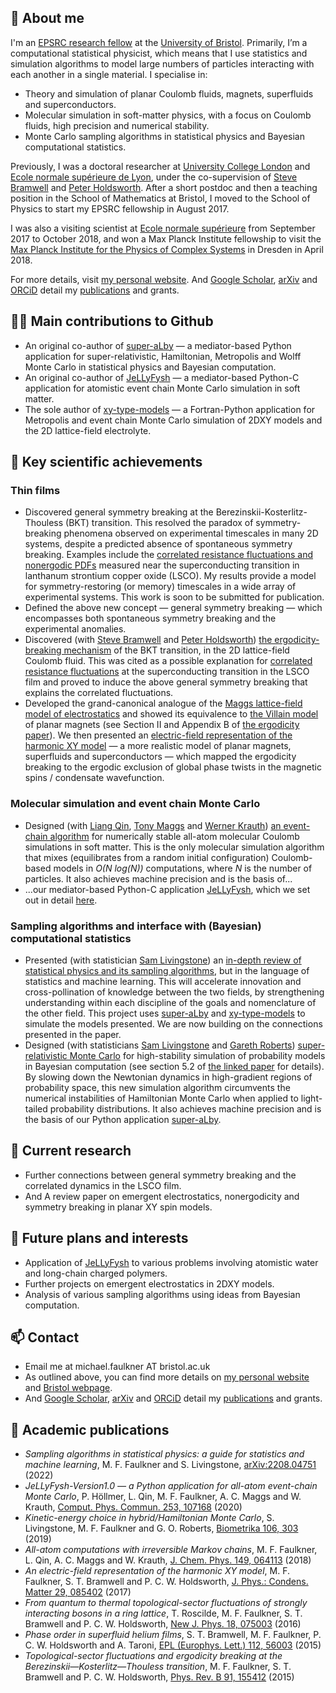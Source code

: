 ## 👋 About me

I'm an [EPSRC research fellow](https://epsrc.ukri.org/about/people/michaelfaulkner/) at the [University of Bristol](https://research-information.bristol.ac.uk/en/persons/michael-faulkner(76c7604a-6db1-4d4f-948e-db5a1f7afc2b).html).  Primarily, I’m a computational statistical physicist, which means that I use statistics and simulation algorithms to model large numbers of particles interacting with each another in a single material.  I specialise in:
- Theory and simulation of planar Coulomb fluids, magnets, superfluids and superconductors.
- Molecular simulation in soft-matter physics, with a focus on Coulomb fluids, high precision and numerical stability.
- Monte Carlo sampling algorithms in statistical physics and Bayesian computational statistics.

Previously, I was a doctoral researcher at [University College London](https://www.ucl.ac.uk/condensed-matter-material-physics/) and [Ecole normale supérieure de Lyon](http://www.ens-lyon.fr/PHYSIQUE/teams/physique-theorique/research-topics/statistical-physics), under the co-supervision of [Steve Bramwell](https://www.ucl.ac.uk/physics-astronomy/people/professor-steven-bramwell) and [Peter Holdsworth](http://www.ens-lyon.fr/en/research/honors-and-awards/peter-holdsworth-physicist-laboratoire-de-physique).  After a short postdoc and then a teaching position in the School of Mathematics at Bristol, I moved to the School of Physics to start my EPSRC fellowship in August 2017.

I was also a visiting scientist at [Ecole normale supérieure](http://www.phys.ens.fr/?lang=fr) from September 2017 to October 2018, and won a Max Planck Institute fellowship to visit the [Max Planck Institute for the Physics of Complex Systems](https://www.pks.mpg.de) in Dresden in April 2018.

For more details, visit [my personal website](https://michaelfaulkner.github.io).  And [Google Scholar](https://scholar.google.com/citations?user=wDxigWUAAAAJ&hl=fr&oi=sra), [arXiv](https://arxiv.org/search/?searchtype=author&query=Faulkner%2C+M+F) and [ORCiD](https://orcid.org/0000-0002-9116-2878) detail my [publications](https://github.com/michaelfaulkner#--academic-publications) and grants.

## 👨‍🔧  Main contributions to Github 
- An original co-author of [super-aLby](https://github.com/michaelfaulkner/super-aLby) — a mediator-based Python application for super-relativistic, Hamiltonian, Metropolis and Wolff Monte Carlo in statistical physics and Bayesian computation.
- An original co-author of [JeLLyFysh](https://github.com/jellyfysh/JeLLyFysh) — a mediator-based Python-C application for atomistic event chain Monte Carlo simulation in soft matter.
- The sole author of [xy-type-models](https://github.com/michaelfaulkner/xy-type-models) — a Fortran-Python application for Metropolis and event chain Monte Carlo simulation of 2DXY models and the 2D lattice-field electrolyte.

## 🔑 Key scientific achievements
### Thin films
- Discovered general symmetry breaking at the Berezinskii-Kosterlitz-Thouless (BKT) transition.  This resolved the paradox of symmetry-breaking phenomena observed on experimental timescales in many 2D systems, despite a predicted absence of spontaneous symmetry breaking.  Examples include the [correlated resistance fluctuations and nonergodic PDFs](https://journals.aps.org/prb/abstract/10.1103/PhysRevB.94.134503) measured near the superconducting transition in lanthanum strontium copper oxide (LSCO).  My results provide a model for symmetry-restoring (or memory) timescales in a wide array of experimental systems.  This work is soon to be submitted for publication.
- Defined the above new concept — general symmetry breaking — which encompasses both spontaneous symmetry breaking and the experimental anomalies.
- Discovered (with [Steve Bramwell](https://www.ucl.ac.uk/physics-astronomy/people/professor-steven-bramwell) and [Peter Holdsworth](http://www.ens-lyon.fr/en/research/honors-and-awards/peter-holdsworth-physicist-laboratoire-de-physique)) [the ergodicity-breaking mechanism](https://journals.aps.org/prb/abstract/10.1103/PhysRevB.91.155412) of the BKT transition, in the 2D lattice-field Coulomb fluid.  This was cited as a possible explanation for [correlated resistance fluctuations](https://journals.aps.org/prb/abstract/10.1103/PhysRevB.94.134503) at the superconducting transition in the LSCO film and proved to induce the above general symmetry breaking that explains the correlated fluctuations.
- Developed the grand-canonical analogue of the [Maggs lattice-field model of electrostatics](https://doi.org/10.1103/PhysRevLett.88.196402) and showed its equivalence to [the Villain model](https://doi.org/10.1051/jphys:01975003606058100) of planar magnets (see Section II and Appendix B of [the ergodicity paper](https://journals.aps.org/prb/abstract/10.1103/PhysRevB.91.155412)).  We then presented an [electric-field representation of the harmonic XY model](https://doi.org/10.1088/1361-648X/aa523f) — a more realistic model of planar magnets, superfluids and superconductors — which mapped the ergodicity breaking to the ergodic exclusion of global phase twists in the magnetic spins / condensate wavefunction.
### Molecular simulation and event chain Monte Carlo
- Designed (with [Liang Qin](https://scholar.google.com/citations?user=rGW6nKUAAAAJ), [Tony Maggs](https://turner.pct.espci.fr/~amaggs/index2.html) and [Werner Krauth](http://www.lps.ens.fr/~krauth/index.php/Main_Page)) [an event-chain algorithm](https://doi.org/10.1063/1.5036638) for numerically stable all-atom molecular Coulomb simulations in soft matter.  This is the only molecular simulation algorithm that mixes (equilibrates from a random initial configuration) Coulomb-based models in *O(N log(N))* computations, where *N* is the number of particles.  It also achieves machine precision and is the basis of...
- ...our mediator-based Python-C application [JeLLyFysh](https://github.com/jellyfysh/JeLLyFysh), which we set out in detail [here](https://doi.org/10.1016/j.cpc.2020.107168).
### Sampling algorithms and interface with (Bayesian) computational statistics
- Presented (with statistician [Sam Livingstone](https://www.ucl.ac.uk/statistics/department-information/staff/dr-samuel-livingstone)) an [in-depth review of statistical physics and its sampling algorithms](https://arxiv.org/abs/2208.04751), but in the language of statistics and machine learning.  This will accelerate innovation and cross-pollination of knowledge between the two fields, by strengthening understanding within each discipline of the goals and nomenclature of the other field.  This project uses [super-aLby](https://github.com/michaelfaulkner/super-aLby) and [xy-type-models](https://github.com/michaelfaulkner/xy-type-models) to simulate the models presented.  We are now building on the connections presented in the paper.
- Designed (with statisticians [Sam Livingstone](https://www.ucl.ac.uk/statistics/department-information/staff/dr-samuel-livingstone) and [Gareth Roberts](https://warwick.ac.uk/fac/sci/statistics/staff/academic-research/roberts/)) [super-relativistic Monte Carlo](https://doi.org/10.1093/biomet/asz013) for high-stability simulation of probability models in Bayesian computation (see section 5.2 of [the linked paper](https://doi.org/10.1093/biomet/asz013) for details).  By slowing down the Newtonian dynamics in high-gradient regions of probability space, this new simulation algorithm circumvents the numerical instabilities of Hamiltonian Monte Carlo when applied to light-tailed probability distributions.  It also achieves machine precision and is the basis of our Python application [super-aLby](https://github.com/michaelfaulkner/super-aLby).

## 🔭  Current research
- Further connections between general symmetry breaking and the correlated dynamics in the LSCO film.
- And A review paper on emergent electrostatics, nonergodicity and symmetry breaking in planar XY spin models.

## 🌱  Future plans and interests
- Application of [JeLLyFysh](https://github.com/jellyfysh/JeLLyFysh) to various problems involving atomistic water and long-chain charged polymers.
- Further projects on emergent electrostatics in 2DXY models.
- Analysis of various sampling algorithms using ideas from Bayesian computation.

## 📫  Contact
- Email me at michael.faulkner AT bristol.ac.uk
- As outlined above, you can find more details on [my personal website](https://michaelfaulkner.github.io) and [Bristol webpage](https://research-information.bris.ac.uk/en/persons/michael-faulkner).
- And [Google Scholar](https://scholar.google.com/citations?user=wDxigWUAAAAJ&hl=fr&oi=sra), [arXiv](https://arxiv.org/search/?searchtype=author&query=Faulkner%2C+M+F) and [ORCiD](https://orcid.org/0000-0002-9116-2878) detail my [publications](https://github.com/michaelfaulkner#--academic-publications) and grants.

## 📜  Academic publications
- *Sampling algorithms in statistical physics: a guide for statistics and machine learning*, M. F. Faulkner and S. Livingstone, [arXiv:2208.04751](https://arxiv.org/abs/2208.04751) (2022)
- *JeLLyFysh-Version1.0 — a Python application for all-atom event-chain Monte Carlo*, P. Höllmer, L. Qin, M. F. Faulkner, A. C. Maggs and W. Krauth, [Comput. Phys. Commun. 253, 107168](https://doi.org/10.1016/j.cpc.2020.107168) (2020)
- *Kinetic-energy choice in hybrid/Hamiltonian Monte Carlo*, S. Livingstone, M. F. Faulkner and G. O. Roberts, [Biometrika 106, 303](https://doi.org/10.1093/biomet/asz013) (2019)
- *All-atom computations with irreversible Markov chains*, M. F. Faulkner, L. Qin, A. C. Maggs and W. Krauth, [J. Chem. Phys. 149, 064113](https://doi.org/10.1063/1.5036638) (2018) 
- *An electric-field representation of the harmonic XY model*, M. F. Faulkner, S. T. Bramwell and P. C. W. Holdsworth, [J. Phys.: Condens. Matter 29, 085402](https://doi.org/10.1088/1361-648X/aa523f) (2017) 
- *From quantum to thermal topological-sector fluctuations of strongly interacting bosons in a ring lattice*, T. Roscilde, M. F. Faulkner, S. T. Bramwell and P. C. W. Holdsworth, [New J. Phys. 18, 075003](https://doi.org/10.1088/1367-2630/18/7/075003) (2016)
- *Phase order in superfluid helium films*, S. T. Bramwell, M. F. Faulkner, P. C. W. Holdsworth and A. Taroni, [EPL (Europhys. Lett.) 112, 56003](https://doi.org/10.1209/0295-5075/112/56003) (2015)
- *Topological-sector fluctuations and ergodicity breaking at the Berezinskii—Kosterlitz—Thouless transition*, M. F. Faulkner, S. T. Bramwell and P. C. W. Holdsworth, [Phys. Rev. B 91, 155412](https://doi.org/10.1103/PhysRevB.91.155412) (2015)
